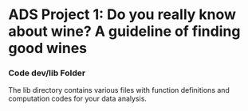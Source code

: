 # ADS Project 1:  Do you really know about wine? A guideline of finding good wines

### Code dev/lib Folder

The lib directory contains various files with function definitions and computation codes for your data analysis. 
